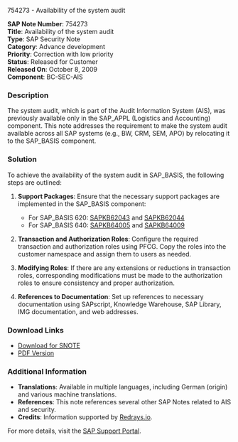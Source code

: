 754273 - Availability of the system audit

**SAP Note Number**: 754273  
**Title**: Availability of the system audit  
**Type**: SAP Security Note  
**Category**: Advance development  
**Priority**: Correction with low priority  
**Status**: Released for Customer  
**Released On**: October 8, 2009  
**Component**: BC-SEC-AIS  

### Description
The system audit, which is part of the Audit Information System (AIS), was previously available only in the SAP_APPL (Logistics and Accounting) component. This note addresses the requirement to make the system audit available across all SAP systems (e.g., BW, CRM, SEM, APO) by relocating it to the SAP_BASIS component.

### Solution
To achieve the availability of the system audit in SAP_BASIS, the following steps are outlined:

1. **Support Packages**: Ensure that the necessary support packages are implemented in the SAP_BASIS component:
   - For SAP_BASIS 620: [SAPKB62043](https://me.sap.com/supportpackage/SAPKB62043) and [SAPKB62044](https://me.sap.com/supportpackage/SAPKB62044)
   - For SAP_BASIS 640: [SAPKB64005](https://me.sap.com/supportpackage/SAPKB64005) and [SAPKB64009](https://me.sap.com/supportpackage/SAPKB64009)

2. **Transaction and Authorization Roles**: Configure the required transaction and authorization roles using PFCG. Copy the roles into the customer namespace and assign them to users as needed.

3. **Modifying Roles**: If there are any extensions or reductions in transaction roles, corresponding modifications must be made to the authorization roles to ensure consistency and proper authorization.

4. **References to Documentation**: Set up references to necessary documentation using SAPscript, Knowledge Warehouse, SAP Library, IMG documentation, and web addresses.

### Download Links
- [Download for SNOTE](https://notesdownloads.sap.com/note/0040000015722672017)
- [PDF Version](https://userapps.support.sap.com/sap/support/sfm/notes/print/0000754273?language=en-US&token=D4CADD48CA184982114A327E62979FF6)

### Additional Information
- **Translations**: Available in multiple languages, including German (origin) and various machine translations.
- **References**: This note references several other SAP Notes related to AIS and security.
- **Credits**: Information supported by [Redrays.io](https://redrays.io).

For more details, visit the [SAP Support Portal](https://me.sap.com/).